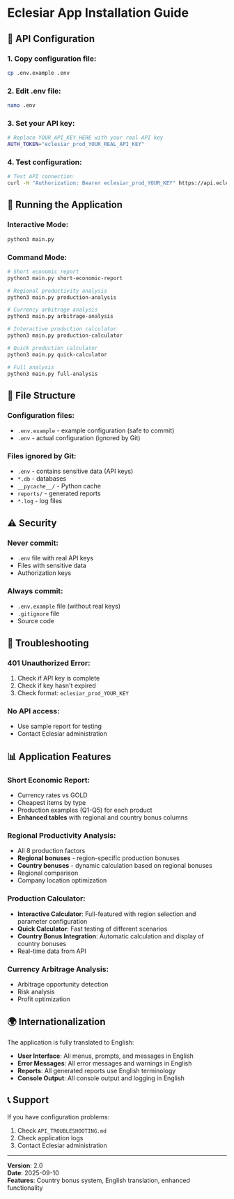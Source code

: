 # Eclesiar App Installation Guide

## 🔐 API Configuration

### **1. Copy configuration file:**
```bash
cp .env.example .env
```

### **2. Edit .env file:**
```bash
nano .env
```

### **3. Set your API key:**
```bash
# Replace YOUR_API_KEY_HERE with your real API key
AUTH_TOKEN="eclesiar_prod_YOUR_REAL_API_KEY"
```

### **4. Test configuration:**
```bash
# Test API connection
curl -H "Authorization: Bearer eclesiar_prod_YOUR_KEY" https://api.eclesiar.com/countries
```

## 🚀 Running the Application

### **Interactive Mode:**
```bash
python3 main.py
```

### **Command Mode:**
```bash
# Short economic report
python3 main.py short-economic-report

# Regional productivity analysis
python3 main.py production-analysis

# Currency arbitrage analysis
python3 main.py arbitrage-analysis

# Interactive production calculator
python3 main.py production-calculator

# Quick production calculator
python3 main.py quick-calculator

# Full analysis
python3 main.py full-analysis
```

## 📁 File Structure

### **Configuration files:**
- `.env.example` - example configuration (safe to commit)
- `.env` - actual configuration (ignored by Git)

### **Files ignored by Git:**
- `.env` - contains sensitive data (API keys)
- `*.db` - databases
- `__pycache__/` - Python cache
- `reports/` - generated reports
- `*.log` - log files

## ⚠️ Security

### **Never commit:**
- `.env` file with real API keys
- Files with sensitive data
- Authorization keys

### **Always commit:**
- `.env.example` file (without real keys)
- `.gitignore` file
- Source code

## 🔧 Troubleshooting

### **401 Unauthorized Error:**
1. Check if API key is complete
2. Check if key hasn't expired
3. Check format: `eclesiar_prod_YOUR_KEY`

### **No API access:**
- Use sample report for testing
- Contact Eclesiar administration

## 📊 Application Features

### **Short Economic Report:**
- Currency rates vs GOLD
- Cheapest items by type
- Production examples (Q1-Q5) for each product
- **Enhanced tables** with regional and country bonus columns

### **Regional Productivity Analysis:**
- All 8 production factors
- **Regional bonuses** - region-specific production bonuses
- **Country bonuses** - dynamic calculation based on regional bonuses
- Regional comparison
- Company location optimization

### **Production Calculator:**
- **Interactive Calculator**: Full-featured with region selection and parameter configuration
- **Quick Calculator**: Fast testing of different scenarios
- **Country Bonus Integration**: Automatic calculation and display of country bonuses
- Real-time data from API

### **Currency Arbitrage Analysis:**
- Arbitrage opportunity detection
- Risk analysis
- Profit optimization

## 🌍 Internationalization

The application is fully translated to English:
- **User Interface**: All menus, prompts, and messages in English
- **Error Messages**: All error messages and warnings in English
- **Reports**: All generated reports use English terminology
- **Console Output**: All console output and logging in English

## 📞 Support

If you have configuration problems:
1. Check `API_TROUBLESHOOTING.md`
2. Check application logs
3. Contact Eclesiar administration

---

**Version**: 2.0  
**Date**: 2025-09-10  
**Features**: Country bonus system, English translation, enhanced functionality